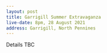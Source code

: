 ```yaml
---
layout: post
title: Garrigill Summer Extravaganza
live-date: 8pm, 28 August 2021
address: Garrigill, North Pennines
---
```


Details TBC